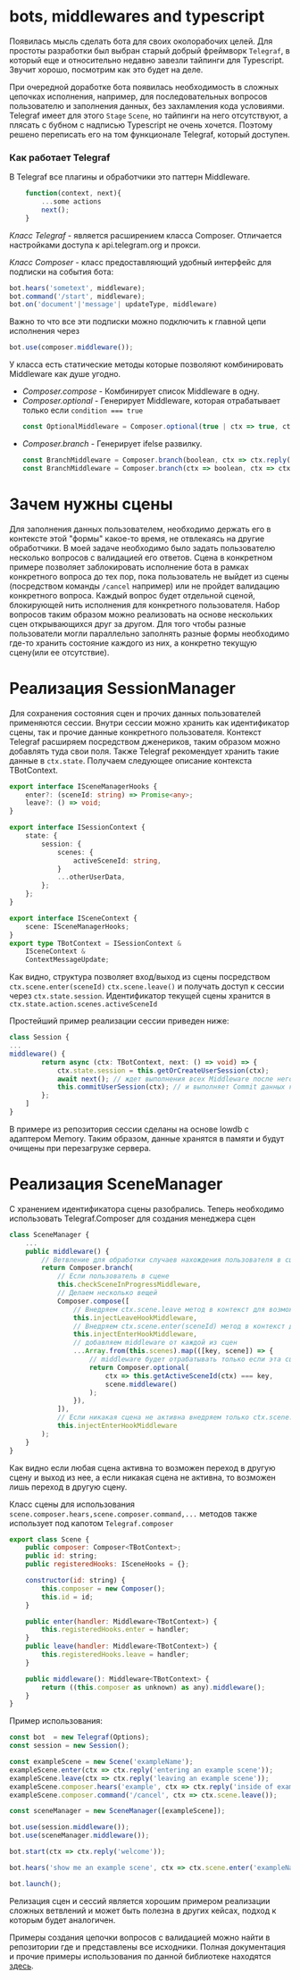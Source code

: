 # bots, middlewares and typescript

Появилась мысль сделать бота для своих околорабочих целей. Для простоты разработки был выбран старый добрый фреймворк `Telegraf`,  в который еще и относительно недавно завезли тайпинги для Typescript. Звучит хорошо, посмотрим как это будет на деле.

При очередной доработке бота появилась необходимость в сложных цепочках исполнения, например, для последовательных вопросов пользователю и заполнения данных, без захламления кода условиями. Telegraf имеет для этого `Stage` `Scene`, но тайпинги на него отсутствуют, а плясать с бубном с надписью Typescript не очень хочется. Поэтому решено переписать его на том функционале Telegraf, который доступен.


### Как работает Telegraf
В Telegraf все плагины и обработчики это паттерн Middleware.
```ts
    function(context, next){
        ...some actions
        next();
    }
``` 

*Класс Telegraf*  - является расширением класса Composer. Отличается настройками доступа к api.telegram.org и прокси.

*Класс Composer* - класс предоставляющий удобный интерфейс для подписки на события бота: 
```ts
bot.hears('sometext', middleware);
bot.command('/start', middleware);
bot.on('document'|'message'| updateType, middleware)
```
Важно то что все эти подписки можно подключить к главной цепи исполнения через 
```ts
bot.use(composer.middleware());
```
У класса есть статические методы которые позволяют комбинировать Middleware как душе угодно.

  - *Composer.compose* - Комбинирует список Middleware в одну.
  - *Composer.optional* - Генерирует Middleware, которая отрабатывает только если `condition === true`
    ```js
    const OptionalMiddleware = Composer.optional(true | ctx => true, ctx => ctx.reply('this will work'));
    ```
  - *Composer.branch* - Генерирует ifelse развилку.
    ```js
    const BranchMiddleware = Composer.branch(boolean, ctx => ctx.reply('this will work if true'), ctx => ctx.reply('this will work if false'));
    const BranchMiddleware = Composer.branch(ctx => boolean, ctx => ctx.reply('this will work if true'), ctx => ctx.reply('this will work if false'));

    ```
# Зачем нужны сцены
Для заполнения данных пользователем, необходимо держать его в контексте этой "формы" какое-то время, не отвлекаясь на другие обработчики. В моей задаче необходимо было задать пользователю несколько вопросов с валидацией его ответов. Сцена в конкретном примере позволяет заблокировать исполнение бота в рамках конкретного вопроса до тех пор, пока пользователь не выйдет из сцены (посредством команды `/cancel` например) или не пройдет валидацию конкретного вопроса. Каждый вопрос будет отдельной сценой, блокирующей нить исполнения для конкретного пользователя. Набор вопросов таким образом можно реализовать на основе нескольких сцен открывающихся друг за другом. Для того чтобы разные пользователи могли параллельно заполнять разные формы необходимо где-то хранить состояние каждого из них, а конкретно текущую сцену(или ее отсутствие). 

# Реализация SessionManager
Для сохранения состояния сцен и прочих данных пользователей применяются сессии.
Внутри сессии можно хранить как идентификатор сцены, так и прочие данные конкретного пользователя.
Контекст Telegraf расширяем посредством дженериков, таким образом можно добавлять туда свои поля. Также Telegraf рекомендует хранить такие данные в `ctx.state`.
Получаем следующее описание контекста TBotContext.

```ts
export interface ISceneManagerHooks {
    enter?: (sceneId: string) => Promise<any>;
    leave?: () => void;
}

export interface ISessionContext {
    state: {
        session: {
            scenes: {
                activeSceneId: string,
            }
            ...otherUserData,
        };
    };
}

export interface ISceneContext {
    scene: ISceneManagerHooks;
}
export type TBotContext = ISessionContext &
    ISceneContext &
    ContextMessageUpdate;
```
Как видно, структура позволяет вход/выход из сцены посредством `ctx.scene.enter(sceneId)` `ctx.scene.leave()` и получать доступ к сессии через `ctx.state.session`. Идентификатор текущей сцены хранится в `ctx.state.action.scenes.activeSceneId`

Простейший пример реализации сессии приведен ниже:
``` ts
class Session {
...
middleware() {
        return async (ctx: TBotContext, next: () => void) => {
            ctx.state.session = this.getOrCreateUserSession(ctx);
            await next(); // ждет выполнения всех Middleware после него
            this.commitUserSession(ctx); // и выполняет Commit данных которые изменились в сессии.
        };
    ]
}
```
В примере из репозитория сессии сделаны на основе lowdb с адаптером Memory. Таким образом, данные хранятся в памяти и будут очищены при перезагрузке сервера. 
  
# Реализация  SceneManager
С хранением идентификатора сцены разобрались. Теперь необходимо использовать Telegraf.Composer для создания менеджера сцен
```ts
class SceneManager {
    ...
    public middleware() {
        // Ветвление для обработки случаев нахождения пользователя в сцене 
        return Composer.branch(
            // Если пользователь в сцене
            this.checkSceneInProgressMiddleware,
            // Делаем несколько вещей
            Composer.compose([
                // Внедряем ctx.scene.leave метод в контекст для возможности выхода из текущей сцены
                this.injectLeaveHookMiddleware,
                // Внедряем ctx.scene.enter(sceneId) метод в контекст для возможности перехода в сцену.
                this.injectEnterHookMiddleware,
                // добавляем middleware от каждой из сцен
                ...Array.from(this.scenes).map(([key, scene]) => {
                    // middleware будет отрабатывать только если эта сцена сейчас активна
                    return Composer.optional(
                        ctx => this.getActiveSceneId(ctx) === key,
                        scene.middleware()
                    );
                }),
            ]),
            // Если никакая сцена не активна внедряем только ctx.scene.enter() метод для входа в сцену
            this.injectEnterHookMiddleware
        );
    }
}
```
Как видно если любая сцена активна то возможен переход в другую сцену и выход из нее, а если никакая сцена не активна, то возможен лишь переход в другую сцену.

Класс сцены для использования `scene.composer.hears,scene.composer.command,...` методов также использует под капотом `Telegraf.composer`
```js
export class Scene {
    public composer: Composer<TBotContext>;
    public id: string;
    public registeredHooks: ISceneHooks = {};

    constructor(id: string) {
        this.composer = new Composer();
        this.id = id;
    }

    public enter(handler: Middleware<TBotContext>) {
        this.registeredHooks.enter = handler;
    }
    public leave(handler: Middleware<TBotContext>) {
        this.registeredHooks.leave = handler;
    }

    public middleware(): Middleware<TBotContext> {
        return ((this.composer as unknown) as any).middleware();
    }
}
```

Пример использования:
```ts
const bot  = new Telegraf(Options);
const session = new Session();

const exampleScene = new Scene('exampleName');
exampleScene.enter(ctx => ctx.reply('entering an example scene'));
exampleScene.leave(ctx => ctx.reply('leaving an example scene'));
exampleScene.composer.hears('example', ctx => ctx.reply('inside of example scene'));
exampleScene.composer.command('/cancel', ctx => ctx.scene.leave());

const sceneManager = new SceneManager([exampleScene]);

bot.use(session.middleware());
bot.use(sceneManager.middleware());

bot.start(ctx => ctx.reply('welcome'));

bot.hears('show me an example scene', ctx => ctx.scene.enter('exampleName'));

bot.launch();
```

Релизация сцен и сессий является хорошим примером реализации сложных ветвлений и может быть полезна в других кейсах, подход к которым будет аналогичен.

Примеры создания цепочки вопросов с валидацией можно найти в репозитории где и представлены все исходники.
Полная документация и прочие примеры использования по данной библиотеке находятся [здесь](https://telegraf.js.org/#/).
